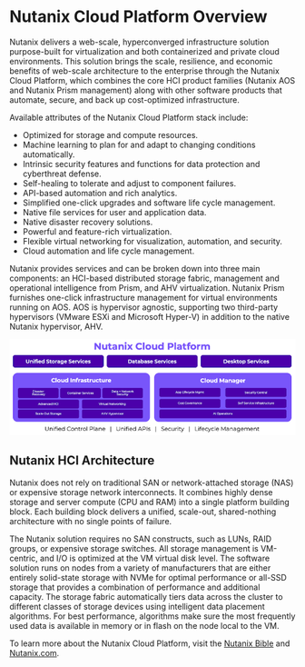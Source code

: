 # Nutanix Cloud Platform Overview

Nutanix delivers a web-scale, hyperconverged infrastructure solution purpose-built for virtualization and both containerized and private cloud environments. This solution brings the scale, resilience, and economic benefits of web-scale architecture to the enterprise through the Nutanix Cloud Platform, which combines the core HCI product families (Nutanix AOS and Nutanix Prism management) along with other software products that automate, secure, and back up cost-optimized infrastructure.

Available attributes of the Nutanix Cloud Platform stack include:

- Optimized for storage and compute resources.
- Machine learning to plan for and adapt to changing conditions automatically.
- Intrinsic security features and functions for data protection and cyberthreat defense.
- Self-healing to tolerate and adjust to component failures.
- API-based automation and rich analytics.
- Simplified one-click upgrades and software life cycle management.
- Native file services for user and application data.
- Native disaster recovery solutions.
- Powerful and feature-rich virtualization. 
- Flexible virtual networking for visualization, automation, and security.
- Cloud automation and life cycle management.
  
Nutanix provides services and can be broken down into three main components: an HCI-based distributed storage fabric, management and operational intelligence from Prism, and AHV virtualization. Nutanix Prism furnishes one-click infrastructure management for virtual environments running on AOS. AOS is hypervisor agnostic, supporting two third-party hypervisors (VMware ESXi and Microsoft Hyper-V) in addition to the native Nutanix hypervisor, AHV.
 
![Nutanix Cloud Platform](../images/bp-2125-securing-citrix-virtual-apps-and-desktops-with-nutanix-flow_image01.png "Nutanix Cloud Platform")

## Nutanix HCI Architecture

Nutanix does not rely on traditional SAN or network-attached storage (NAS) or expensive storage network interconnects. It combines highly dense storage and server compute (CPU and RAM) into a single platform building block. Each building block delivers a unified, scale-out, shared-nothing architecture with no single points of failure.

The Nutanix solution requires no SAN constructs, such as LUNs, RAID groups, or expensive storage switches. All storage management is VM-centric, and I/O is optimized at the VM virtual disk level. The software solution runs on nodes from a variety of manufacturers that are either entirely solid-state storage with NVMe for optimal performance or all-SSD storage that provides a combination of performance and additional capacity. The storage fabric automatically tiers data across the cluster to different classes of storage devices using intelligent data placement algorithms. For best performance, algorithms make sure the most frequently used data is available in memory or in flash on the node local to the VM. 

To learn more about the Nutanix Cloud Platform, visit the [Nutanix Bible](https://www.nutanixbible.com) and [Nutanix.com](https://www.nutanix.com/products/cloud-platform). 


